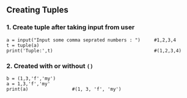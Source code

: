 ## Creating Tuples

### 1. Create tuple after taking input from user
```
a = input("Input some comma seprated numbers : ")     #1,2,3,4
t = tuple(a)
print('Tuple:',t)                                     #(1,2,3,4)
```

### 2. Created with or without `()`
```
b = (1,3,'f','my')
a = 1,3,'f','my'
print(a)                #(1, 3, 'f', 'my')
```
